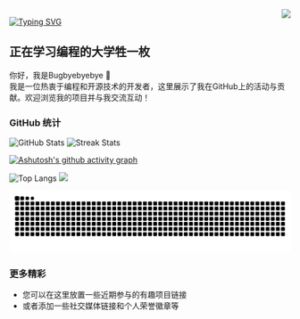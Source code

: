 <img align="right" src="https://count.getloli.com/get/@:Bugbyebyebye?theme=rule34">

[![Typing SVG](https://readme-typing-svg.herokuapp.com?font=Fira+Code&weight=600&size=30&pause=1000&color=31B6F7&vCenter=true&random=true&width=435&lines=%E7%BB%88%E6%9C%89%E6%94%B6%E8%8E%B7%E7%9A%84%E5%AD%A3%E8%8A%82)](https://git.io/typing-svg)

## 正在学习编程的大学牲一枚

你好，我是Bugbyebyebye 👋  
我是一位热衷于编程和开源技术的开发者，这里展示了我在GitHub上的活动与贡献。欢迎浏览我的项目并与我交流互动！

### GitHub 统计
<!-- GitHub数据信息 -->
<div>
  <img style="width:800px" src="https://github-readme-stats.vercel.app/api?username=Bugbyebyebye&show_icons=true&theme=tokyonight" alt="GitHub Stats" />
  <img style="width: 800px" src="https://github-readme-streak-stats.herokuapp.com/?user=Bugbyebyebye&theme=tokyonight" alt="Streak Stats" />
</div>

[![Ashutosh's github activity graph](https://github-readme-activity-graph.vercel.app/graph?username=Bugbyebyebye&theme=tokyo-night)](https://github.com/ashutosh00710/github-readme-activity-graph)

![Top Langs](https://github-readme-stats.vercel.app/api/top-langs/?username=Bugbyebyebye&langs_count=6)
![](https://github-readme-stats.vercel.app/api/top-langs/?username=Bugbyebyebye&layout=donut&langs_count=6)

<picture>
  <source media="(prefers-color-scheme: dark)" srcset="https://raw.githubusercontent.com/Bugbyebyebye/Bugbyebyebye/output/github-contribution-grid-snake-dark.svg">
  <source media="(prefers-color-scheme: light)" srcset="https://raw.githubusercontent.com/Bugbyebyebye/Bugbyebyebye/output/github-contribution-grid-snake.svg">
  <img alt="github contribution grid snake animation" src="https://raw.githubusercontent.com/Bugbyebyebye/Bugbyebyebye/output/github-contribution-grid-snake.svg">
</picture>

### 更多精彩
- 您可以在这里放置一些近期参与的有趣项目链接
- 或者添加一些社交媒体链接和个人荣誉徽章等

<!-- 如果需要添加更多内容，请将其写在这里 -->
